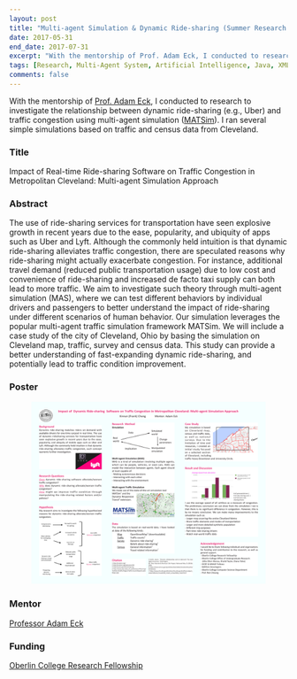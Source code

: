 ```yaml
---
layout: post
title: "Multi-agent Simulation & Dynamic Ride-sharing (Summer Research 2017)"
date: 2017-05-31
end_date: 2017-07-31
excerpt: "With the mentorship of Prof. Adam Eck, I conducted to research to investigate the relationship between dynamic ride-sharing (e.g., Uber) and traffic congestion using multi-agent simulation (MATSim)."
tags: [Research, Multi-Agent System, Artificial Intelligence, Java, XML, Computer Science]
comments: false
---
```


With the mentorship of <a href="http://www.cs.oberlin.edu/~aeck/">Prof. Adam Eck</a>, I conducted to research to investigate the relationship between dynamic ride-sharing (e.g., Uber) and traffic congestion using multi-agent simulation (<a href="https://matsim.org">MATSim</a>). I ran several simple simulations based on traffic and census data from Cleveland.

### Title
Impact of Real-time Ride-sharing Software on Traffic Congestion in Metropolitan Cleveland: Multi-agent Simulation Approach

### Abstract
The use of ride-sharing services for transportation have seen explosive growth in recent years due to the ease, popularity, and ubiquity of apps such as Uber and Lyft. Although the commonly held intuition is that dynamic ride-sharing alleviates traffic congestion, there are speculated reasons why ride-sharing might actually exacerbate congestion. For instance, additional travel demand (reduced public transportation usage) due to low cost and convenience of ride-sharing and increased de facto taxi supply can both lead to more traffic. We aim to investigate such theory through multi-agent simulation (MAS), where we can test different behaviors by individual drivers and passengers to better understand the impact of ride-sharing under different scenarios of human behavior. Our simulation leverages the popular multi-agent traffic simulation framework MATSim. We will include a case study of the city of Cleveland, Ohio by basing the simulation on Cleveland map, traffic, survey and census data. This study can provide a better understanding of fast-expanding dynamic ride-sharing, and potentially lead to traffic condition improvement.

### Poster
<figure>
	<a href="/assets/img/posts/poster17.pdf"><img src="/assets/img/posts/poster17.pdf"></a>
</figure>

### Mentor 
<a href="http://www.cs.oberlin.edu/~aeck/">Professor Adam Eck</a>

### Funding
<a href="https://www.oberlin.edu/undergraduate-research/our-fellowships/oberlin-college-research-fellowship">Oberlin College Research Fellowship</a>
